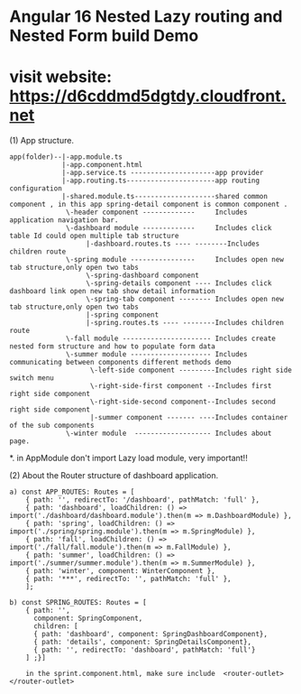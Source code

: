 # Angular 16 Nested Lazy routing and Nested Form build Demo 
# visit website: https://d6cddmd5dgtdy.cloudfront.net

(1) App structure.

    app(folder)--|-app.module.ts
                 |-app.component.html
                 |-app.service.ts ---------------------app provider 
                 |-app.routing.ts----------------------app routing configuration 
                 |-shared.module.ts--------------------shared common component , in this app spring-detail component is common component .
                  \-header component -------------     Includes application navigation bar.
                  \-dashboard module -------------     Includes click table Id could open multiple tab structure 
                       |-dashboard.routes.ts ---- --------Includes children route
                  \-spring module ----------------     Includes open new tab structure,only open two tabs 
                       \-spring-dashboard component 
                       \-spring-details component ---- Includes click dashboard link open new tab show detail information 
                       \-spring-tab component -------- Includes open new tab structure,only open two tabs 
                       |-spring component
                       |-spring.routes.ts ---- --------Includes children route
                  \-fall module ---------------------- Includes create nested form structure and how to populate form data
                  \-summer module -------------------- Includes communicating between components different methods demo
                        \-left-side component ---------Includes right side switch menu
                        \-right-side-first component --Includes first right side component
                        \-right-side-second component--Includes second right side component
                        |-summer component ------- ----Includes container of the sub components
                  \-winter module  ------------------- Includes about page.
             
   *. in AppModule don't import Lazy load module, very important!!
   
(2) About the Router structure of dashboard application.
   
    a) const APP_ROUTES: Routes = [
        { path: '', redirectTo: '/dashboard', pathMatch: 'full' },
        { path: 'dashboard', loadChildren: () => import('./dashboard/dashboard.module').then(m => m.DashboardModule) },
        { path: 'spring', loadChildren: () => import('./spring/spring.module').then(m => m.SpringModule) },
        { path: 'fall', loadChildren: () => import('./fall/fall.module').then(m => m.FallModule) },
        { path: 'summer', loadChildren: () => import('./summer/summer.module').then(m => m.SummerModule) },
        { path: 'winter', component: WinterComponent },
        { path: '***', redirectTo: '', pathMatch: 'full' },
        ];
    
    b) const SPRING_ROUTES: Routes = [
        { path: '',
          component: SpringComponent,
          children: [
          { path: 'dashboard', component: SpringDashboardComponent},
          { path: 'details', component: SpringDetailsComponent},
          { path: '', redirectTo: 'dashboard', pathMatch: 'full'}
        ] ;}]
            
        in the sprint.component.html, make sure include  <router-outlet></router-outlet>

